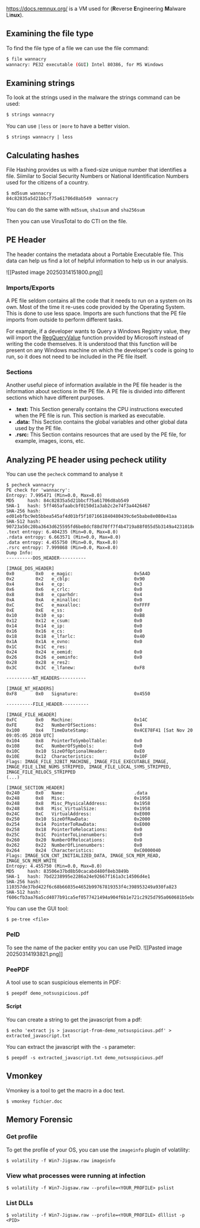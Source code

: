https://docs.remnux.org/ is a VM used for (**R**everse **E**ngineering **M**alware Li**nux**).
## Examining the file type
To find the file type of a file we can use the file command:
```bash
$ file wannacry 
wannacry: PE32 executable (GUI) Intel 80386, for MS Windows
```
## Examining strings
To look at the strings used in the malware the strings command can be used:
```bash
$ strings wannacry
```
You can use `|less` or `|more` to have a better vision.
```shell
$ strings wannacry | less
```
## Calculating hashes
File Hashing provides us with a fixed-size unique number that identifies a file. Siimilar to Social Security Numbers or National Identification Numbers used for the citizens of a country.
```shell
$ md5sum wannacry 
84c82835a5d21bbcf75a61706d8ab549  wannacry
```

You can do the same with `md5sum`, `sha1sum` and `sha256sum`

Then you can use VirusTotal to do CTI on the file.
## PE Header
The header contains the metadata about a Portable Executable file.
This data can help us find a lot of helpful information to help us in our analysis.

![[Pasted image 20250314151800.png]]
### Imports/Exports
A PE file seldom contains all the code that it needs to run on a system on its own.
Most of the time it re-uses code provided by the Operating System.
This is done to use less space.
Imports are such functions that the PE file imports from outside to perform different tasks.

For example, if a developer wants to Query a Windows Registry value, they will import the [RegQueryValue](https://docs.microsoft.com/en-us/windows/win32/api/winreg/nf-winreg-regqueryvaluew) function provided by Microsoft instead of writing the code themselves. It is understood that this function will be present on any Windows machine on which the developer's code is going to run, so it does not need to be included in the PE file itself.
### Sections
Another useful piece of information available in the PE file header is the information about sections in the PE file. A PE file is divided into different sections which have different purposes.
- .**text:** This Section generally contains the CPU instructions executed when the PE file is run. This section is marked as executable.
- **.data:** This Section contains the global variables and other global data used by the PE file.
- **.rsrc:** This Section contains resources that are used by the PE file, for example, images, icons, etc.
## Analyzing PE header using pecheck utility
You can use the `pecheck` command to analyse it
```shell
$ pecheck wannacry 
PE check for 'wannacry':
Entropy: 7.995471 (Min=0.0, Max=8.0)
MD5     hash: 84c82835a5d21bbcf75a61706d8ab549
SHA-1   hash: 5ff465afaabcbf0150d1a3ab2c2e74f3a4426467
SHA-256 hash: ed01ebfbc9eb5bbea545af4d01bf5f1071661840480439c6e5babe8e080e41aa
SHA-512 hash: 90723a50c20ba3643d625595fd6be8dcf88d70ff7f4b4719a88f055d5b3149a4231018ea30d375171507a147e59f73478c0c27948590794554d031e7d54b7244
.text entropy: 6.404235 (Min=0.0, Max=8.0)
.rdata entropy: 6.663571 (Min=0.0, Max=8.0)
.data entropy: 4.455750 (Min=0.0, Max=8.0)
.rsrc entropy: 7.999868 (Min=0.0, Max=8.0)
Dump Info:
----------DOS_HEADER----------

[IMAGE_DOS_HEADER]
0x0        0x0   e_magic:                       0x5A4D    
0x2        0x2   e_cblp:                        0x90      
0x4        0x4   e_cp:                          0x3       
0x6        0x6   e_crlc:                        0x0       
0x8        0x8   e_cparhdr:                     0x4       
0xA        0xA   e_minalloc:                    0x0       
0xC        0xC   e_maxalloc:                    0xFFFF    
0xE        0xE   e_ss:                          0x0       
0x10       0x10  e_sp:                          0xB8      
0x12       0x12  e_csum:                        0x0       
0x14       0x14  e_ip:                          0x0       
0x16       0x16  e_cs:                          0x0       
0x18       0x18  e_lfarlc:                      0x40      
0x1A       0x1A  e_ovno:                        0x0       
0x1C       0x1C  e_res:                         
0x24       0x24  e_oemid:                       0x0       
0x26       0x26  e_oeminfo:                     0x0       
0x28       0x28  e_res2:                        
0x3C       0x3C  e_lfanew:                      0xF8      

----------NT_HEADERS----------

[IMAGE_NT_HEADERS]
0xF8       0x0   Signature:                     0x4550    

----------FILE_HEADER----------

[IMAGE_FILE_HEADER]
0xFC       0x0   Machine:                       0x14C     
0xFE       0x2   NumberOfSections:              0x4       
0x100      0x4   TimeDateStamp:                 0x4CE78F41 [Sat Nov 20 09:05:05 2010 UTC]
0x104      0x8   PointerToSymbolTable:          0x0       
0x108      0xC   NumberOfSymbols:               0x0       
0x10C      0x10  SizeOfOptionalHeader:          0xE0      
0x10E      0x12  Characteristics:               0x10F     
Flags: IMAGE_FILE_32BIT_MACHINE, IMAGE_FILE_EXECUTABLE_IMAGE, IMAGE_FILE_LINE_NUMS_STRIPPED, IMAGE_FILE_LOCAL_SYMS_STRIPPED, IMAGE_FILE_RELOCS_STRIPPED
(...)

[IMAGE_SECTION_HEADER]
0x240      0x0   Name:                          .data
0x248      0x8   Misc:                          0x1958    
0x248      0x8   Misc_PhysicalAddress:          0x1958    
0x248      0x8   Misc_VirtualSize:              0x1958    
0x24C      0xC   VirtualAddress:                0xE000    
0x250      0x10  SizeOfRawData:                 0x2000    
0x254      0x14  PointerToRawData:              0xE000    
0x258      0x18  PointerToRelocations:          0x0       
0x25C      0x1C  PointerToLinenumbers:          0x0       
0x260      0x20  NumberOfRelocations:           0x0       
0x262      0x22  NumberOfLinenumbers:           0x0       
0x264      0x24  Characteristics:               0xC0000040
Flags: IMAGE_SCN_CNT_INITIALIZED_DATA, IMAGE_SCN_MEM_READ, IMAGE_SCN_MEM_WRITE
Entropy: 4.455750 (Min=0.0, Max=8.0)
MD5     hash: 83506e37bd8b50cacabd480f8eb3849b
SHA-1   hash: 7bd2238995e2286a24e92667f161a3c14506d4e1
SHA-256 hash: 110357de37bd422f6c68b66035e4652b99767819353f4c398953249a930fa823
SHA-512 hash: f606cfb3aa76a5cd4077b91ca5ef0577421494a904f6b1e721c2925d795a060681b5ebdb3873072992592fb2e21e9a1a29ec7d94bf2f53c5d618db24496ef7a9
```

You can use the GUI tool:
```shell
$ pe-tree <file>
```
### PeID
To see the name of the packer entity you can use PeID.
![[Pasted image 20250314193821.png]]
### PeePDF
A tool use to scan suspicious elements in PDF:
```shell
$ peepdf demo_notsuspicious.pdf
```

#### Script
You can create a string to get the javascript from a pdf:
```shell
$ echo 'extract js > javascript-from-demo_notsuspicious.pdf' > extracted_javascript.txt
```
You can extract the javascript with the `-s` parameter:
```shell
$ peepdf -s extracted_javascript.txt demo_notsuspicious.pdf
```
## Vmonkey
Vmonkey is a tool to get the macro in a doc text.
```shell
$ vmonkey fichier.doc
```
## Memory Forensic
### Get profile
To get the profile of your OS, you can use the `imageinfo` plugin of volatility:
```shell
$ volatility -f Win7-Jigsaw.raw imageinfo
```
### View what processes were running at infection
```shell
$ volatility -f Win7-Jigsaw.raw --profile=<YOUR_PROFILE> pslist
```
### List DLLs
```shell
$ volatility -f Win7-Jigsaw.raw --profile=<YOUR_PROFILE> dlllist -p <PID>
```